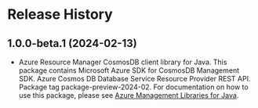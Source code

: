 # Release History

## 1.0.0-beta.1 (2024-02-13)

- Azure Resource Manager CosmosDB client library for Java. This package contains Microsoft Azure SDK for CosmosDB Management SDK. Azure Cosmos DB Database Service Resource Provider REST API. Package tag package-preview-2024-02. For documentation on how to use this package, please see [Azure Management Libraries for Java](https://aka.ms/azsdk/java/mgmt).
